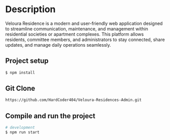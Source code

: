 # Description 
Veloura Residence is a modern and user-friendly web application designed to streamline communication, maintenance, and management within residential societies or apartment complexes. This platform allows residents, committee members, and administrators to stay connected, share updates, and manage daily operations seamlessly.

## Project setup

```bash
$ npm install
```

## Git Clone 

```bash
https://github.com/HardCoder404/Veloura-Residences-Admin.git
```
## Compile and run the project

```bash
# development
$ npm run start
```

